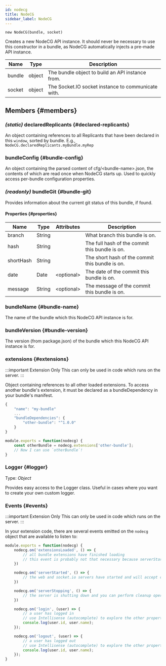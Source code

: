 ```yaml
---
id: nodecg
title: NodeCG
sidebar_label: NodeCG
---
```


`new NodeCG(bundle, socket)`

Creates a new NodeCG API instance. It should never be necessary to use this constructor in a bundle, as NodeCG automatically injects a pre-made API instance.

|  Name  |  Type  |                   Description                      |
| ------ | ------ | -------------------------------------------------- |
| bundle | object | The bundle object to build an API instance from.   |
| socket | object | The Socket.IO socket instance to communicate with. |

## Members {#members}

### _(static)_ declaredReplicants {#declared-replicants}

An object containing references to all Replicants that have been declared in this `window`, sorted by bundle. E.g., `NodeCG.declaredReplicants.myBundle.myRep`

### bundleConfig {#bundle-config}

An object containing the parsed content of cfg/&lt;bundle-name>.json, the contents of which are read once when NodeCG starts up. Used to quickly access per-bundle configuration properties.

### _(readonly)_ bundleGit {#bundle-git}

Provides information about the current git status of this bundle, if found.

#### Properties {#properties}

|    Name   |  Type  |  Attributes   |                  Description                    |
| --------- | ------ | ------------- | ----------------------------------------------- |
| branch    | String |               | What branch this bundle is on.                  |
| hash      | String |               | The full hash of the commit this bundle is on.  |
| shortHash | String |               | The short hash of the commit this bundle is on. |
| date      | Date   | &lt;optional> | The date of the commit this bundle is on.       |
| message   | String | &lt;optional> | The message of the commit this bundle is on.    |

### bundleName {#bundle-name}

The name of the bundle which this NodeCG API instance is for.

### bundleVersion {#bundle-version}

The version (from package.json) of the bundle which this NodeCG API instance is for.

### extensions {#extensions}

:::important Extension Only
This can only be used in code which runs on the server.
:::

Object containing references to all other loaded extensions. To access another bundle's extension, it must be declared as a bundleDependency in your bundle's manifest.

```js title="bundles/my-bundle/package.json"
{
    "name": "my-bundle"
    ...
    "bundleDependencies": {
        "other-bundle": "^1.0.0"
    }
}
```

```js title="bundles/my-bundle/extension.js"
module.exports = function(nodecg) {
    const otherBundle = nodecg.extensions['other-bundle'];
    // Now I can use `otherBundle`!
}
```

### Logger {#logger}

Type: _Object_

Provides easy access to the Logger class. Useful in cases where you want to create your own custom logger.

### Events {#events}

:::important Extension Only
This can only be used in code which runs on the server.
:::

In your extension code, there are several events emitted on the `nodecg` object that are available to listen to:

```ts
module.exports = function(nodecg) {
    nodecg.on('extensionsLoaded', () => {
        // all bundle extensions have finished loading
        // this event is probably not that necessary because serverStarted is emitted shortly after
    })

    nodecg.on('serverStarted', () => {
        // the web and socket.io servers have started and will accept connections
    })

    nodecg.on('serverStopping', () => {
        // the server is shutting down and you can perform cleanup operations here
    })

    nodecg.on('login', (user) => {
        // a user has logged in
        // use Intellisense (autocomplete) to explore the other properties available on the `user` object
        console.log(user.id, user.name);
    });

    nodecg.on('logout', (user) => {
        // a user has logged out
        // use Intellisense (autocomplete) to explore the other properties available on the `user` object
        console.log(user.id, user.name);
    });
}
```
